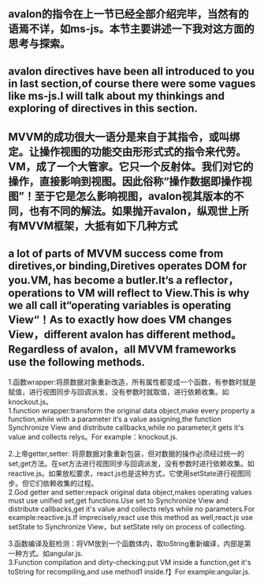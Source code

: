 ## avalon的指令在上一节已经全部介绍完毕，当然有的语焉不详，如ms-js。本节主要讲述一下我对这方面的思考与探索。
## avalon  directives have been all introduced to you in last section,of course there were some vagues like ms-js.I will talk about my thinkings and exploring of directives in this section.
## MVVM的成功很大一语分是来自于其指令，或叫绑定。让操作视图的功能交由形形式式的指令来代劳。VM，成了一个大管家。它只一个反射体。我们对它的操作，直接影响到视图。因此俗称“操作数据即操作视图”！至于它是怎么影响视图，avalon视其版本的不同，也有不同的解法。如果抛开avalon，纵观世上所有MVVM框架，大抵有如下几种方式
## a lot of parts of MVVM success come from diretives,or binding,Diretives operates DOM for you.VM, has become a butler.It‘s a reflector，operations to VM will reflect to View.This is why we all call it“operating variables is operating View“！As to exactly how does VM changes View，different avalon has different method。Regardless of avalon，all MVVM frameworks use the following methods.
1.函数wrapper:将原数据对象重新改造，所有属性都变成一个函数，有参数时就是赋值，进行视图同步与回调派发，没有参数时就取值，进行依赖收集。如knockout.js。  
1.function wrapper:transform the original data object,make every property a function,while with a parameter it‘s a value assigning,the function Synchronize View and distribute callbacks,while no parameter,it gets it's value and collects relys。For example：knockout.js.

2.上帝getter,setter: 将原数据对象重新包装，但对数据的操作必须经过统一的set,get方法。在set方法进行视图同步与回调派发，没有参数时进行依赖收集。如reactive.js。如果放松要求，react.js也是这种方式，它使用setState进行视图同步。但它们依赖收集的过程。  
2.God getter and setter:repack original data object,makes operating values must use unified set,get functions.Use set to Synchronize View and distribute callbacks,get it's value and collects relys while no parameters.For example:reactive.js.If imprecisely,react use this method as well,react.js use setState to Synchronize View，but setState rely on process of collecting.

3.函数编译及脏检测：将VM放到一个函数体内，取toString重新编译，内部是第一种方式。如angular.js.  
3.Function compilation and dirty-checking:put VM inside a function,get it's toString for recompiling,and use method1 inside.f】For example:angular.js.

